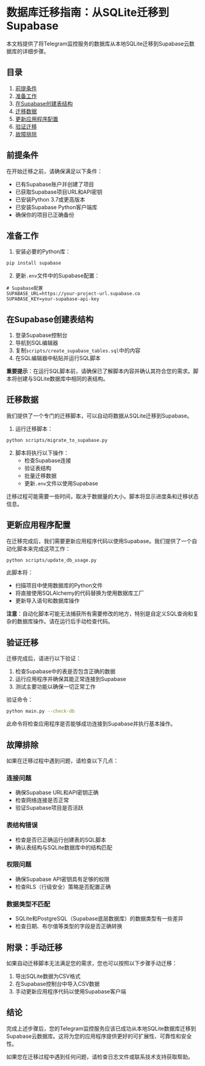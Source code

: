 # 数据库迁移指南：从SQLite迁移到Supabase

本文档提供了将Telegram监控服务的数据库从本地SQLite迁移到Supabase云数据库的详细步骤。

## 目录

1. [前提条件](#前提条件)
2. [准备工作](#准备工作)
3. [在Supabase创建表结构](#在supabase创建表结构)
4. [迁移数据](#迁移数据)
5. [更新应用程序配置](#更新应用程序配置)
6. [验证迁移](#验证迁移)
7. [故障排除](#故障排除)

## 前提条件

在开始迁移之前，请确保满足以下条件：

- 已有Supabase账户并创建了项目
- 已获取Supabase项目URL和API密钥
- 已安装Python 3.7或更高版本
- 已安装Supabase Python客户端库
- 确保你的项目已正确备份

## 准备工作

1. 安装必要的Python库：

```bash
pip install supabase
```

2. 更新`.env`文件中的Supabase配置：

```
# Supabase配置
SUPABASE_URL=https://your-project-url.supabase.co
SUPABASE_KEY=your-supabase-api-key
```

## 在Supabase创建表结构

1. 登录Supabase控制台
2. 导航到SQL编辑器
3. 复制`scripts/create_supabase_tables.sql`中的内容
4. 在SQL编辑器中粘贴并运行SQL脚本

**重要提示**：在运行SQL脚本前，请确保已了解脚本内容并确认其符合您的需求。脚本将创建与SQLite数据库中相同的表结构。

## 迁移数据

我们提供了一个专门的迁移脚本，可以自动将数据从SQLite迁移到Supabase。

1. 运行迁移脚本：

```bash
python scripts/migrate_to_supabase.py
```

2. 脚本将执行以下操作：
   - 检查Supabase连接
   - 验证表结构
   - 批量迁移数据
   - 更新`.env`文件以使用Supabase

迁移过程可能需要一些时间，取决于数据量的大小。脚本将显示进度条和迁移状态信息。

## 更新应用程序配置

在迁移完成后，我们需要更新应用程序代码以使用Supabase。我们提供了一个自动化脚本来完成这项工作：

```bash
python scripts/update_db_usage.py
```

此脚本将：
- 扫描项目中使用数据库的Python文件
- 将直接使用SQLAlchemy的代码替换为使用数据库工厂
- 更新导入语句和数据库操作

**注意**：自动化脚本可能无法捕获所有需要修改的地方，特别是自定义SQL查询和复杂的数据库操作。请在运行后手动检查代码。

## 验证迁移

迁移完成后，请进行以下验证：

1. 检查Supabase中的表是否包含正确的数据
2. 运行应用程序并确保其能正常连接到Supabase
3. 测试主要功能以确保一切正常工作

验证命令：

```bash
python main.py --check-db
```

此命令将检查应用程序是否能够成功连接到Supabase并执行基本操作。

## 故障排除

如果在迁移过程中遇到问题，请检查以下几点：

### 连接问题

- 确保Supabase URL和API密钥正确
- 检查网络连接是否正常
- 验证Supabase项目是否活跃

### 表结构错误

- 检查是否已正确运行创建表的SQL脚本
- 确认表结构与SQLite数据库中的结构匹配

### 权限问题

- 确保Supabase API密钥具有足够的权限
- 检查RLS（行级安全）策略是否配置正确

### 数据类型不匹配

- SQLite和PostgreSQL（Supabase底层数据库）的数据类型有一些差异
- 检查日期、布尔值等类型的字段是否正确转换

## 附录：手动迁移

如果自动迁移脚本无法满足您的需求，您也可以按照以下步骤手动迁移：

1. 导出SQLite数据为CSV格式
2. 在Supabase控制台中导入CSV数据
3. 手动更新应用程序代码以使用Supabase客户端

## 结论

完成上述步骤后，您的Telegram监控服务应该已成功从本地SQLite数据库迁移到Supabase云数据库。这将为您的应用程序提供更好的可扩展性、可靠性和安全性。

如果您在迁移过程中遇到任何问题，请检查日志文件或联系技术支持获取帮助。 
